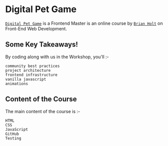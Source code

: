 # Digital Pet Game

[`Digital Pet Game`](https://frontendmasters.com/workshops/project-digital-pet-game/) is a Frontend Master is an online 
course by [`Brian Holt`](https://frontendmasters.com/teachers/brian-holt/) on Front-End Web Development.

## Some Key Takeaways!

By coding along with us in the Workshop, you'll :-

    community best practices
    project architecture
    frontend infrastructure
    vanilla javascript
    animations

## Content of the Course

The main content of the course is :-
    
    HTML
    CSS
    JavaScript
    GitHub
    Testing
    

